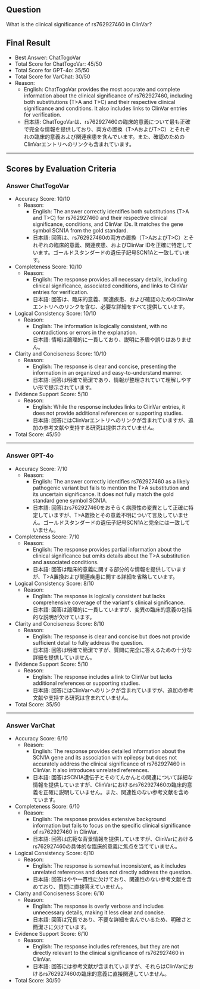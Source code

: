 ## Question

What is the clinical significance of rs762927460 in ClinVar?

## Final Result

- Best Answer: ChatTogoVar
- Total Score for ChatTogoVar: 45/50
- Total Score for GPT-4o: 35/50
- Total Score for VarChat: 30/50
- Reason:
  - English: ChatTogoVar provides the most accurate and complete information about the clinical significance of rs762927460, including both substitutions (T>A and T>C) and their respective clinical significance and conditions. It also includes links to ClinVar entries for verification.
  - 日本語: ChatTogoVarは、rs762927460の臨床的意義について最も正確で完全な情報を提供しており、両方の置換（T>AおよびT>C）とそれぞれの臨床的意義および関連疾患を含んでいます。また、確認のためのClinVarエントリへのリンクも含まれています。

---

## Scores by Evaluation Criteria

### Answer ChatTogoVar
- Accuracy Score: 10/10
  - Reason: 
    - English: The answer correctly identifies both substitutions (T>A and T>C) for rs762927460 and their respective clinical significance, conditions, and ClinVar IDs. It matches the gene symbol SCN1A from the gold standard.
    - 日本語: 回答は、rs762927460の両方の置換（T>AおよびT>C）とそれぞれの臨床的意義、関連疾患、およびClinVar IDを正確に特定しています。ゴールドスタンダードの遺伝子記号SCN1Aと一致しています。
- Completeness Score: 10/10
  - Reason: 
    - English: The response provides all necessary details, including clinical significance, associated conditions, and links to ClinVar entries for verification.
    - 日本語: 回答は、臨床的意義、関連疾患、および確認のためのClinVarエントリへのリンクを含む、必要な詳細をすべて提供しています。
- Logical Consistency Score: 10/10
  - Reason: 
    - English: The information is logically consistent, with no contradictions or errors in the explanation.
    - 日本語: 情報は論理的に一貫しており、説明に矛盾や誤りはありません。
- Clarity and Conciseness Score: 10/10
  - Reason: 
    - English: The response is clear and concise, presenting the information in an organized and easy-to-understand manner.
    - 日本語: 回答は明確で簡潔であり、情報が整理されていて理解しやすい形で提示されています。
- Evidence Support Score: 5/10
  - Reason: 
    - English: While the response includes links to ClinVar entries, it does not provide additional references or supporting studies.
    - 日本語: 回答にはClinVarエントリへのリンクが含まれていますが、追加の参考文献や支持する研究は提供されていません。
- Total Score: 45/50

---

### Answer GPT-4o
- Accuracy Score: 7/10
  - Reason: 
    - English: The answer correctly identifies rs762927460 as a likely pathogenic variant but fails to mention the T>A substitution and its uncertain significance. It does not fully match the gold standard gene symbol SCN1A.
    - 日本語: 回答はrs762927460をおそらく病原性の変異として正確に特定していますが、T>A置換とその意義不明について言及していません。ゴールドスタンダードの遺伝子記号SCN1Aと完全には一致していません。
- Completeness Score: 7/10
  - Reason: 
    - English: The response provides partial information about the clinical significance but omits details about the T>A substitution and associated conditions.
    - 日本語: 回答は臨床的意義に関する部分的な情報を提供していますが、T>A置換および関連疾患に関する詳細を省略しています。
- Logical Consistency Score: 8/10
  - Reason: 
    - English: The response is logically consistent but lacks comprehensive coverage of the variant's clinical significance.
    - 日本語: 回答は論理的に一貫していますが、変異の臨床的意義の包括的な説明が欠けています。
- Clarity and Conciseness Score: 8/10
  - Reason: 
    - English: The response is clear and concise but does not provide sufficient detail to fully address the question.
    - 日本語: 回答は明確で簡潔ですが、質問に完全に答えるための十分な詳細を提供していません。
- Evidence Support Score: 5/10
  - Reason: 
    - English: The response includes a link to ClinVar but lacks additional references or supporting studies.
    - 日本語: 回答にはClinVarへのリンクが含まれていますが、追加の参考文献や支持する研究は含まれていません。
- Total Score: 35/50

---

### Answer VarChat
- Accuracy Score: 6/10
  - Reason: 
    - English: The response provides detailed information about the SCN1A gene and its association with epilepsy but does not accurately address the clinical significance of rs762927460 in ClinVar. It also introduces unrelated references.
    - 日本語: 回答はSCN1A遺伝子とそのてんかんとの関連について詳細な情報を提供していますが、ClinVarにおけるrs762927460の臨床的意義を正確に説明していません。また、関連性のない参考文献を含めています。
- Completeness Score: 6/10
  - Reason: 
    - English: The response provides extensive background information but fails to focus on the specific clinical significance of rs762927460 in ClinVar.
    - 日本語: 回答は広範な背景情報を提供していますが、ClinVarにおけるrs762927460の具体的な臨床的意義に焦点を当てていません。
- Logical Consistency Score: 6/10
  - Reason: 
    - English: The response is somewhat inconsistent, as it includes unrelated references and does not directly address the question.
    - 日本語: 回答はやや一貫性に欠けており、関連性のない参考文献を含めており、質問に直接答えていません。
- Clarity and Conciseness Score: 6/10
  - Reason: 
    - English: The response is overly verbose and includes unnecessary details, making it less clear and concise.
    - 日本語: 回答は冗長であり、不要な詳細を含んでいるため、明確さと簡潔さに欠けています。
- Evidence Support Score: 6/10
  - Reason: 
    - English: The response includes references, but they are not directly relevant to the clinical significance of rs762927460 in ClinVar.
    - 日本語: 回答には参考文献が含まれていますが、それらはClinVarにおけるrs762927460の臨床的意義に直接関連していません。
- Total Score: 30/50